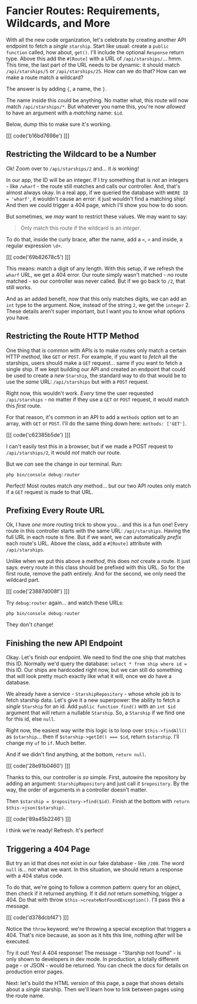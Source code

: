 # Fancier Routes: Requirements, Wildcards, and More

With all the new code organization, let's celebrate by creating another API
endpoint to fetch a *single* `starship`. Start like usual: create
a `public function` called, how about, `get()`. I'll include the optional `Response`
return type. Above this add the `#[Route]` with a URL of `/api/starships/`...
hmm. This time, the last part of the URL needs to be dynamic: it should match
`/api/starships/5` or `/api/starships/25`. How can we do that? How can we make
a route match a wildcard?

The answer is by adding `{`, a name, the `}`.

The name inside this could be anything. No matter what, this route will now match
`/api/starships/*`. But whatever you name this, you're now *allowed* to have an
argument with a *matching* name: `$id`.

Below, dump this to make sure it's working.

[[[ code('b16bd7698e') ]]]

## Restricting the Wildcard to be a Number

Ok! Zoom over to `/api/starships/2` and... it *is* working!

In our app, the ID will be an integer. If I try something that is *not* an
integers - like `/wharf` - the route still matches and calls our controller. And,
that's almost always okay. In a real app, if we queried the database with
`WHERE ID = 'wharf'`, it wouldn't cause an error: it just wouldn't find a matching
ship! And then we could trigger a 404 page, which I'll show you how to do soon.

But sometimes, we *may* want to restrict these values. We may want to say:

> Only match this route if the wildcard is an *integer*.

To do that, inside the curly brace, after the name, add a `<`, `>` and inside,
a regular expression `\d+`.

[[[ code('69b82678c5') ]]]

This means: match a digit of any length. With this setup, if we refresh the `wharf`
URL, we get a 404 error. Our route simply wasn't matched - *no* route matched -
so our controller was never called. But if we go back to `/2`, that still works.

And as an added benefit, now that this only matches digits, we can add
an `int` type to the argument. Now, instead of the string `2`, we get
the `integer` 2. These details aren't super important, but I want you to
know what options you have.

## Restricting the Route HTTP Method

One thing that *is* common with APIs is to make routes only match a certain HTTP
*method*, like `GET` or `POST`. For example, if you want to *fetch* all the
starships, users should make a `GET` request... same if you want to fetch a single
ship. If we kept building our API and created an endpoint that could be used
to create a *new* `Starship`, the standard way to do that would be to use the
*same* URL: `/api/starships` but with a `POST` request.

Right now, this wouldn't work. *Every* time the user requested `/api/starships` - no
matter if they use a `GET` or `POST` request, it would match this *first* route.

For that reason, it's common in an API to add a `methods` option set to an array,
with `GET` or `POST`. I'll do the same thing down here: `methods: ['GET']`.

[[[ code('c62385b5de') ]]]

I can't easily test this in a browser, but if we made a POST request to
`/api/starships/2`, it would *not* match our route.

But we *can* see the change in our terminal. Run:

```terminal
php bin/console debug:router
```

Perfect! Most routes match *any* method... but our two API routes only match
if a `GET` request is made to that URL.

## Prefixing Every Route URL

Ok, I have *one* more routing trick to show you... and this is a fun one! Every
route in this controller starts with the same URL: `/api/starships`. Having
the full URL in each route is fine. But if we want, we can automatically *prefix*
each route's URL. Above the class, add a `#[Route]` attribute with `/api/starships`.

Unlike when we put this above a *method*, this does *not* create a route.
It just says: every route in this class should be prefixed with this URL.
So for the first route, remove the path entirely. And for the second, we only
need the wildcard part.

[[[ code('23887d008f') ]]]

Try `debug:router` again... and watch these URLs:

```terminal-silent
php bin/console debug:router
```

They don't change!

## Finishing the new API Endpoint

Okay. Let's finish our endpoint. We need to find the one ship that matches this
ID. Normally we'd query the database: `select * from ship where id =` this ID.
Our ships are hardcoded right now, but we can still do something that will
look pretty much exactly like what it will, once we *do* have a database.

We already have a service - `StarshipRepository` - whose whole job is to fetch
starship data. Let's give it a new superpower: the ability to fetch a *single*
`Starship` for an id. Add `public function find()` with an `int $id` argument that
will return a nullable `Starship`. So, a `Starship` if we find one for this id,
else `null`.

Right now, the easiest way write this logic is to loop over `$this->findAll()`
as `$starship`... then if `$starship->getId() === $id`, return `$starship`. I'll
change my `uf` to `if`. Much better.

And if we didn't find anything, at the bottom, `return null`.

[[[ code('28e91b0460') ]]]

Thanks to this, our controller is *so* simple. First, autowire the repository
by adding an argument: `StarshipRepository` and just call it `$repository`. By
the way, the order of arguments in a controller doesn't matter.

Then `$starship = $repository->find($id)`. Finish at the bottom with
`return $this->json($starship)`.

[[[ code('89a45b2246') ]]]

I think we're ready! Refresh. It's perfect!

## Triggering a 404 Page

But try an id that does *not* exist in our fake database - like `/200`.
The word `null` is... *not* what we want. In this situation, we should return a
response with a 404 status code.

To do that, we're going to follow a common pattern: query for an object,
then check if it returned anything. If it did *not* return something, trigger 
a 404. Do that with throw `$this->createNotFoundException()`. I'll pass this a
message.

[[[ code('d378dcbf47') ]]]

Notice the `throw` keyword: we're throwing a special exception that triggers
a 404. That's nice because, as soon as it hits this line, nothing
*after* will be executed.

Try it out! Yes! A 404 response! The message - "Starship not found" - is only
shown to developers in dev mode. In production, a totally different page - or JSON -
would be returned. You can check the docs for details on production error pages.

Next: let's build the HTML version of this page, a page that shows details about
a *single* starship. Then we'll learn how to link between pages using the route name.
